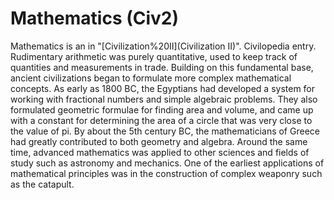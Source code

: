 # Mathematics (Civ2)

 Mathematics is an in "[Civilization%20II](Civilization II)".
Civilopedia entry.
Rudimentary arithmetic was purely quantitative, used to keep track of quantities and measurements in trade. Building on this fundamental base, ancient civilizations began to formulate more complex mathematical concepts. As early as 1800 BC, the Egyptians had developed a system for working with fractional numbers and simple algebraic problems. They also formulated geometric formulae for finding area and volume, and came up with a constant for determining the area of a circle that was very close to the value of pi. By about the 5th century BC, the mathematicians of Greece had greatly contributed to both geometry and algebra. Around the same time, advanced mathematics was applied to other sciences and fields of study such as astronomy and mechanics. One of the earliest applications of mathematical principles was in the construction of complex weaponry such as the catapult. 